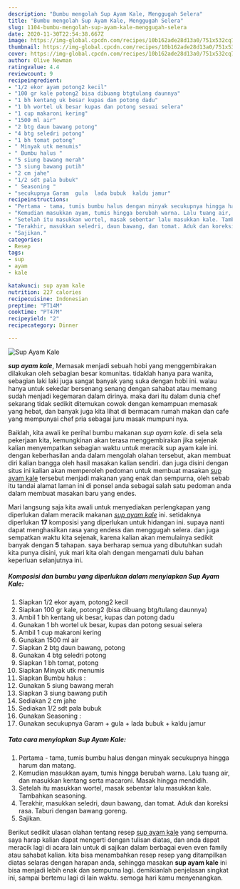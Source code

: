 ```yaml
---
description: "Bumbu mengolah Sup Ayam Kale, Menggugah Selera"
title: "Bumbu mengolah Sup Ayam Kale, Menggugah Selera"
slug: 1104-bumbu-mengolah-sup-ayam-kale-menggugah-selera
date: 2020-11-30T22:54:38.667Z
image: https://img-global.cpcdn.com/recipes/10b162ade28d13a0/751x532cq70/sup-ayam-kale-foto-resep-utama.jpg
thumbnail: https://img-global.cpcdn.com/recipes/10b162ade28d13a0/751x532cq70/sup-ayam-kale-foto-resep-utama.jpg
cover: https://img-global.cpcdn.com/recipes/10b162ade28d13a0/751x532cq70/sup-ayam-kale-foto-resep-utama.jpg
author: Olive Newman
ratingvalue: 4.4
reviewcount: 9
recipeingredient:
- "1/2 ekor ayam potong2 kecil"
- "100 gr kale potong2 bisa dibuang btgtulang daunnya"
- "1 bh kentang uk besar kupas dan potong dadu"
- "1 bh wortel uk besar kupas dan potong sesuai selera"
- "1 cup makaroni kering"
- "1500 ml air"
- "2 btg daun bawang potong"
- "4 btg seledri potong"
- "1 bh tomat potong"
- " Minyak utk menumis"
- " Bumbu halus "
- "5 siung bawang merah"
- "3 siung bawang putih"
- "2 cm jahe"
- "1/2 sdt pala bubuk"
- " Seasoning "
- "secukupnya Garam  gula  lada bubuk  kaldu jamur"
recipeinstructions:
- "Pertama - tama, tumis bumbu halus dengan minyak secukupnya hingga harum dan matang."
- "Kemudian masukkan ayam, tumis hingga berubah warna. Lalu tuang air, dan masukkan kentang serta macaroni. Masak hingga mendidih."
- "Setelah itu masukkan wortel, masak sebentar lalu masukkan kale. Tambahkan seasoning."
- "Terakhir, masukkan seledri, daun bawang, dan tomat. Aduk dan koreksi rasa. Taburi dengan bawang goreng."
- "Sajikan."
categories:
- Resep
tags:
- sup
- ayam
- kale

katakunci: sup ayam kale 
nutrition: 227 calories
recipecuisine: Indonesian
preptime: "PT14M"
cooktime: "PT47M"
recipeyield: "2"
recipecategory: Dinner

---
```



![Sup Ayam Kale](https://img-global.cpcdn.com/recipes/10b162ade28d13a0/751x532cq70/sup-ayam-kale-foto-resep-utama.jpg)

<b><i>sup ayam kale</i></b>, Memasak menjadi sebuah hobi yang menggembirakan dilakukan oleh sebagian besar komunitas. tidaklah hanya para wanita, sebagian laki laki juga sangat banyak yang suka dengan hobi ini. walau hanya untuk sekedar bersenang senang dengan sahabat atau memang sudah menjadi kegemaran dalam dirinya. maka dari itu dalam dunia chef sekarang tidak sedikit ditemukan cowok dengan kemampuan memasak yang hebat, dan banyak juga kita lihat di bermacam rumah makan dan cafe yang mempunyai chef pria sebagai juru masak mumpuni nya.



Baiklah, kita awali ke perihal bumbu makanan <i>sup ayam kale</i>. di sela sela pekerjaan kita, kemungkinan akan terasa menggembirakan jika sejenak kalian menyempatkan sebagian waktu untuk meracik sup ayam kale ini. dengan keberhasilan anda dalam mengolah olahan tersebut, akan membuat diri kalian bangga oleh hasil masakan kalian sendiri. dan juga disini dengan situs ini kalian akan memperoleh pedoman untuk membuat masakan <u>sup ayam kale</u> tersebut menjadi makanan yang enak dan sempurna, oleh sebab itu tandai alamat laman ini di ponsel anda sebagai salah satu pedoman anda dalam membuat masakan baru yang endes.


Mari langsung saja kita awali untuk menyediakan perlengkapan yang diperlukan dalam meracik makanan <u><i>sup ayam kale</i></u> ini. setidaknya diperlukan <b>17</b> komposisi yang diperlukan untuk hidangan ini. supaya nanti dapat menghasilkan rasa yang endess dan menggugah selera. dan juga sempatkan waktu kita sejenak, karena kalian akan memulainya sedikit banyak dengan <b>5</b> tahapan. saya berharap semua yang dibutuhkan sudah kita punya disini, yuk mari kita olah dengan mengamati dulu bahan keperluan selanjutnya ini.

<!--inarticleads1-->

##### Komposisi dan bumbu yang diperlukan dalam menyiapkan Sup Ayam Kale:

1. Siapkan 1/2 ekor ayam, potong2 kecil
1. Siapkan 100 gr kale, potong2 (bisa dibuang btg/tulang daunnya)
1. Ambil 1 bh kentang uk besar, kupas dan potong dadu
1. Gunakan 1 bh wortel uk besar, kupas dan potong sesuai selera
1. Ambil 1 cup makaroni kering
1. Gunakan 1500 ml air
1. Siapkan 2 btg daun bawang, potong
1. Gunakan 4 btg seledri potong
1. Siapkan 1 bh tomat, potong
1. Siapkan  Minyak utk menumis
1. Siapkan  Bumbu halus :
1. Gunakan 5 siung bawang merah
1. Siapkan 3 siung bawang putih
1. Sediakan 2 cm jahe
1. Sediakan 1/2 sdt pala bubuk
1. Gunakan  Seasoning :
1. Gunakan secukupnya Garam + gula + lada bubuk + kaldu jamur




<!--inarticleads2-->

##### Tata cara menyiapkan Sup Ayam Kale:

1. Pertama - tama, tumis bumbu halus dengan minyak secukupnya hingga harum dan matang.
1. Kemudian masukkan ayam, tumis hingga berubah warna. Lalu tuang air, dan masukkan kentang serta macaroni. Masak hingga mendidih.
1. Setelah itu masukkan wortel, masak sebentar lalu masukkan kale. Tambahkan seasoning.
1. Terakhir, masukkan seledri, daun bawang, dan tomat. Aduk dan koreksi rasa. Taburi dengan bawang goreng.
1. Sajikan.




Berikut sedikit ulasan olahan tentang resep <u>sup ayam kale</u> yang sempurna. saya harap kalian dapat mengerti dengan tulisan diatas, dan anda dapat meracik lagi di acara lain untuk di sajikan dalam berbagai even even family atau sahabat kalian. kita bisa menambahkan resep resep yang ditampilkan diatas selaras dengan harapan anda, sehingga masakan <b>sup ayam kale</b> ini bisa menjadi lebih enak dan sempurna lagi. demikianlah penjelasan singkat ini, sampai bertemu lagi di lain waktu. semoga hari kamu menyenangkan.
